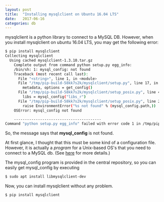 ```yaml
---
layout: post
title:  "Installing mysqlclient on Ubuntu 16.04 LTS"
date:   2017-06-16
categories: db
---
```


mysqlclient is a python library to connect to a MySQL DB. However, when you install mysqlclient on ubuntu 16.04 LTS, you may get the following error:

```bash
$ pip install mysqlclient
Collecting mysqlclient
  Using cached mysqlclient-1.3.10.tar.gz
    Complete output from command python setup.py egg_info:
    /bin/sh: 1: mysql_config: not found
    Traceback (most recent call last):
      File "<string>", line 1, in <module>
      File "/tmp/pip-build-58kk7s2k/mysqlclient/setup.py", line 17, in <module>
        metadata, options = get_config()
      File "/tmp/pip-build-58kk7s2k/mysqlclient/setup_posix.py", line 44, in get_config
        libs = mysql_config("libs_r")
      File "/tmp/pip-build-58kk7s2k/mysqlclient/setup_posix.py", line 26, in mysql_config
        raise EnvironmentError("%s not found" % (mysql_config.path,))
    OSError: mysql_config not found

    ----------------------------------------
Command "python setup.py egg_info" failed with error code 1 in /tmp/pip-build-58kk7s2k/mysqlclient/

```
So, the message says that **mysql_config** is not found.

At first glance, I thought that this must be some kind of a configuration file. However, it is actually a *program* for a Unix-based OS's that you need to connect to a MySQL db.
(See [here](https://dev.mysql.com/doc/refman/5.7/en/mysql-config.html) for more details.)

The mysql_config program is provided in the central repository, so you can easily get mysql_config by executing
```bash
$ sudo apt install libmysqlclient-dev
```


Now, you can install mysqlclient without any problem.
```bash
$ pip install mysqlclient
```
